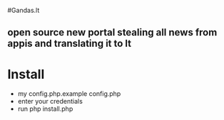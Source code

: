 #Gandas.lt
## open source new portal stealing all news from appis and translating it to lt

# Install
- my config.php.example config.php
- enter your credentials
- run php install.php